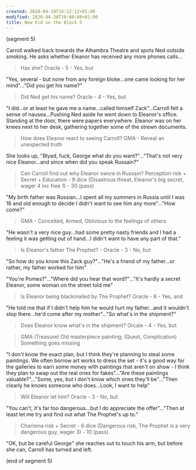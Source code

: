 ```yaml
---
created: 2020-04-28T18:12:12+01:00
modified: 2020-04-30T19:00:08+01:00
title: New Kid on the Block 5
---
```


(segment 5)

Carroll walked back towards the Alhambra Theatre and spots Ned outside smoking. He asks whether Eleanor has received any more phones calls...

> Has she? Oracle - 5 - Yes, but

"Yes, several - but none from any foreign bloke...one came looking for her mind"..."Did you get his name?"

> Did Ned get his name? Oracle - 4 - Yes, but

"I did...or at least he gave me a name...called himself Zack"...Carroll felt a sense of nausea...Pushing Ned aside he went down to Eleanor's office. Standing at the door, there were papers everywhere. Eleanor was on her knees next to her desk, gathering together some of the strewn documents.

> How does Eleanor react to seeing Carroll? GMA - Reveal an unexpected truth

She looks up, "Blyad, fuck, George what do you want?"..."That's not very nice Eleanor...and since when did you speak Russain?"

> Can Carroll find out why Eleanor swore in Russain? Perception risk + Secret + Education - 9 dice (Disastrous threat, Eleanor's big secret, wager 4 inc free 1) - 30 (pass)

"My birth father was Russian...I spent all my summers in Russia until I was 16 and old enough to decide I didn't want to see him any more"..."How come?"

> GMA - Conceited, Armed, Oblivious to the feelings of others

"He wasn't a very nice guy...had some pretty nasty friends and I had a feeling it was getting out of hand...I didn't want to have any part of that."

> Is Eleanor's father The Prophet? - Oracle - 3 - No, but

"So how do you know this Zack guy?"..."He's a friend of my father...or rather, my father worked for him"

"You're Pomes?"..."Where did you hear that word?"..."It's hardly a secret Eleanor, some woman on the street told me"

> Is Eleanor being blackmailed by The Prophet? Oracle -  6 - Yes, and

"He told me that if I didn't help him he would hurt my father...and it wouldn't stop there...he'd come after my mother"..."So what's in the shipment?"

> Does Eleanor know what's in the shipment? Orcale - 4 - Yes, but

> GMA (Treasure) Old masterpiece painting; (Quest, Complication) Something goes missing

"I don't know the exact plan, but I think they're planning to steal some paintings. We often borrow art works to dress the set - it's a good way for the galleries to earn some money with paintings that aren't on show - I think they plan to swap out the real ones for fakes"..."Are these paintings valuable?"..."Some, yes, but I don't know which ones they'll be"..."Then clearly he knows someone who does...Look, I want to help"

> Will Eleanor let him? Oracle - 3 - No, but

"You can't, it's far too dangerous...but I do appreciate the offer"..."Then at least let me try and find out what The Prophet's up to."

> Charisma risk + Secret - 6 dice (Dangerous risk, The Prophet is a very dangerous guy, wager 3) - 10 (pass)

"OK, but be careful George" she reaches out to touch his arm, but before she can, Carroll has turned and left.

(end of segment 5)